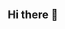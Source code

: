 ## Hi there 👋

<!--
**Borrego69/Borrego69** is a ✨ _special_ ✨ repository because its `README.md` (this file) appears on your GitHub profile.

Here are some ideas to get you started:

- 🔭 I’m currently working on ... 
- 🌱 I’m currently learning ...video andmy Part 107 for comercial drone
- 👯 I’m looking to collaborate on ...
- 🤔 I’m looking for help with ...
- 💬 Ask me about ... Photography
- 📫 How to reach me: ...
- 😄 Pronouns: ...
- ⚡ Fun fact: ...
-->
